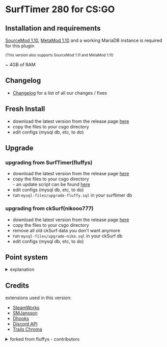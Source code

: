 # SurfTimer 280 for CS:GO

## Installation and requirements
[SourceMod 1.10](https://www.sourcemod.net/downloads.php?branch=stable), [MetaMod 1.10](https://www.sourcemm.net/downloads.php/?branch=stable) and a working MariaDB instance is required for this plugin 

<sup>(This version also supports SourceMod 1.11 and MetaMod 1.11)</sup>

~ 4GB of RAM

## Changelog

*   [Changelog](https://github.com/13ace37/SurfTimer/blob/master/CHANGELOG.md) for a list of all our changes / fixes


## Fresh Install

*   download the latest version from the release page [here](https://github.com/13ace37/SurfTimer/releases/latest)
*   copy the files to your csgo directory
*   edit configs (mysql db, etc, to do)

## Upgrade

### upgrading from SurfTimer(fluffys)

*   download the latest version from the release page [here](https://github.com/13ace37/SurfTimer/releases/latest)
*   copy the files to your csgo directory <br> - an update script can be found [here](https://github.com/13ace37/SurfTimer/blob/master/scripts/upgrade_scripts/upgrade-fluffy.sh)
*   edit configs (mysql db, etc, to do)
*   run `mysql-files/upgrade-fluffy.sql` in your surftimer db

### upgrading from ckSurf(nikooo777)

*   download the latest version from the release page [here](https://github.com/13ace37/SurfTimer/releases/latest)
*   copy the files to your csgo directory
*   remove all old ckSurf data you don't want anymore
*   run `mysql-files/upgrade-niko.sql` in your ckSurf db
*   edit configs (mysql db, etc, to do)


## Point system
<details>
  <summary>explanation</summary> 
  
The points system has seen a massive overhaul from the original ckSurf; it is now a percentile tiered system. Points are now distributed in two ways: (1) map completion, and (2) map ranking. Map completion points will be given to all players who complete a specific and are dependent on the tier.
* Tier 1: 25
* Tier 2: 50
* Tier 3: 100
* Tier 4: 200
* Tier 5: 400
* Tier 6: 600

Map ranking points are dependent upon the individuals ranking on the map. This is done firstly by calculation of the WR points for the map. WR points per tier are calculated as follows:
* Tier 1: WR = (1.75 * Number of Completes) / 6
* Tier 2: WR = (2.8 * Number of Completes) / 5
* Tier 3: WR = MAX(350, (3.5 * Number of Completes) / 4)
* Tier 4: WR = MAX(400, (5.74 * Number of Completes) / 4)
* Tier 5: WR = MAX(500, (7 * Number of Completes) / 4)
* Tier 6: WR = MAX(600, (14 * Number of Completes) / 4)

Once the WR points are calculated the top 10 are points are calculated by multiplying the WR points by a factor. These factors are:
* Rank 2 = WR * 0.8
* Rank 3 = WR * 0.75
* Rank 4 = WR * 0.7
* Rank 5 = WR * 0.65
* Rank 6 = WR * 0.6
* Rank 7 = WR * 0.55
* Rank 8 = WR * 0.5
* Rank 9 = WR * 0.45
* Rank 10 = WR * 0.4

Players who are not in the top 10 but are above the 50th percentile in map ranking will be sorted into 5 groups – with each higher group giving proportionally more points. These groups and their point distribution are as follows:
* Group 1 (top 3.125%) = WR * 0.25
* Group 2 (top 6.25%) = (Group 1) / 1.5
* Group 3 (top 12.5%) = (Group 2) / 1.5
* Group 4 (top 25%) = (Group 3) / 1.5
* Group 5 (top 50%) = (Group 4) / 1.5

Take surf_aircontrol_nbv for example: (You can use sm_mi to see this menu)
<img src="http://puu.sh/ykaR8/7520a6b0d6.jpg" width="372" height="469" />

###### Credit to NDiamond for theory crafting this point system, I just implemented his idea
  
</details>

## Credits

extensions used in this version:
*   [SteamWorks](https://forums.alliedmods.net/showthread.php?t=229556)
*   [SMJansson](https://forums.alliedmods.net/showthread.php?t=184604)
*   [Dhooks](https://forums.alliedmods.net/showthread.php?t=180114)
*   [Discord API](https://github.com/Deathknife/sourcemod-discord/blob/master/discord_api.sp)
*   [Trails Chroma](https://github.com/Nickelony/Trails-Chroma)
<details>
  <summary>forked from fluffys - contributors</summary> 
  
*   Jonitaikaponi - Original ckSurf creator
*   nikooo777 - ckSurf 1.19 Fork
*   <a href="http://steamcommunity.com/id/fluffystko/">fluffys</a>
*   Jakeey802
*   Grandpa Goose
*	<a href="https://github.com/olokos>olokos</a> <a href="https://steamcommunity.com/id/olokos/">steam</a>
  
</details>
